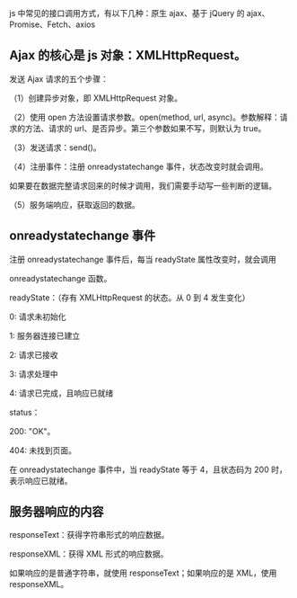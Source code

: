 js 中常见的接口调用方式，有以下几种：原生 ajax、基于 jQuery 的 ajax、Promise、Fetch、axios

## Ajax 的核心是 js 对象：XMLHttpRequest。

发送 Ajax 请求的五个步骤：

（1）创建异步对象，即 XMLHttpRequest 对象。

（2）使用 open 方法设置请求参数。open(method, url, async)。参数解释：请求的方法、请求的 url、是否异步。第三个参数如果不写，则默认为 true。

（3）发送请求：send()。

（4）注册事件：注册 onreadystatechange 事件，状态改变时就会调用。

如果要在数据完整请求回来的时候才调用，我们需要手动写一些判断的逻辑。

（5）服务端响应，获取返回的数据。

## onreadystatechange 事件

注册 onreadystatechange 事件后，每当 readyState 属性改变时，就会调用

onreadystatechange 函数。

readyState：（存有 XMLHttpRequest 的状态。从 0 到 4 发生变化）

0: 请求未初始化

1: 服务器连接已建立

2: 请求已接收

3: 请求处理中

4: 请求已完成，且响应已就绪

status：

200: "OK"。

404: 未找到页面。

在 onreadystatechange 事件中，当 readyState 等于 4，且状态码为 200 时，表示响应已就绪。

## 服务器响应的内容

responseText：获得字符串形式的响应数据。

responseXML：获得 XML 形式的响应数据。

如果响应的是普通字符串，就使用 responseText；如果响应的是 XML，使用 responseXML。
